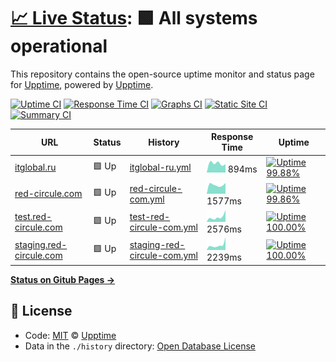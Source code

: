 # [📈 Live Status](https://itglobal.github.io/upptime): <!--live status--> **🟩 All systems operational**

This repository contains the open-source uptime monitor and status page for [Upptime](https://upptime.js.org), powered by [Upptime](https://github.com/upptime/upptime).

[![Uptime CI](https://github.com/koj-co/upptime/workflows/Uptime%20CI/badge.svg)](https://github.com/koj-co/upptime/actions?query=workflow%3A%22Uptime+CI%22)
[![Response Time CI](https://github.com/koj-co/upptime/workflows/Response%20Time%20CI/badge.svg)](https://github.com/koj-co/upptime/actions?query=workflow%3A%22Response+Time+CI%22)
[![Graphs CI](https://github.com/koj-co/upptime/workflows/Graphs%20CI/badge.svg)](https://github.com/koj-co/upptime/actions?query=workflow%3A%22Graphs+CI%22)
[![Static Site CI](https://github.com/koj-co/upptime/workflows/Static%20Site%20CI/badge.svg)](https://github.com/koj-co/upptime/actions?query=workflow%3A%22Static+Site+CI%22)
[![Summary CI](https://github.com/koj-co/upptime/workflows/Summary%20CI/badge.svg)](https://github.com/koj-co/upptime/actions?query=workflow%3A%22Summary+CI%22)

<!--start: status pages-->
<!-- This summary is generated by Upptime (https://github.com/upptime/upptime) -->
<!-- Do not edit this manually, your changes will be overwritten -->

| URL                                                        | Status | History                                                                                                               | Response Time                                                                                 | Uptime                                                                                                                                                                                                                                           |
| ---------------------------------------------------------- | ------ | --------------------------------------------------------------------------------------------------------------------- | --------------------------------------------------------------------------------------------- | ------------------------------------------------------------------------------------------------------------------------------------------------------------------------------------------------------------------------------------------------ |
| [itglobal.ru](https://itglobal.ru)                         | 🟩 Up  | [itglobal-ru.yml](https://github.com/ITGlobal/upptime/commits/master/history/itglobal-ru.yml)                         | <img alt="Response time graph" src="./graphs/itglobal-ru.png" height="20"> 894ms              | [![Uptime 99.88%](https://img.shields.io/endpoint?url=https%3A%2F%2Fraw.githubusercontent.com%2FITGlobal%2Fupptime%2Fmaster%2Fapi%2Fitglobal-ru%2Fuptime.json)](https://ITGlobal.github.io/upptime/history/itglobal-ru)                          |
| [red-circule.com](https://red-circule.com)                 | 🟩 Up  | [red-circule-com.yml](https://github.com/ITGlobal/upptime/commits/master/history/red-circule-com.yml)                 | <img alt="Response time graph" src="./graphs/red-circule-com.png" height="20"> 1577ms         | [![Uptime 99.86%](https://img.shields.io/endpoint?url=https%3A%2F%2Fraw.githubusercontent.com%2FITGlobal%2Fupptime%2Fmaster%2Fapi%2Fred-circule-com%2Fuptime.json)](https://ITGlobal.github.io/upptime/history/red-circule-com)                  |
| [test.red-circule.com](https://test.red-circule.com)       | 🟩 Up  | [test-red-circule-com.yml](https://github.com/ITGlobal/upptime/commits/master/history/test-red-circule-com.yml)       | <img alt="Response time graph" src="./graphs/test-red-circule-com.png" height="20"> 2576ms    | [![Uptime 100.00%](https://img.shields.io/endpoint?url=https%3A%2F%2Fraw.githubusercontent.com%2FITGlobal%2Fupptime%2Fmaster%2Fapi%2Ftest-red-circule-com%2Fuptime.json)](https://ITGlobal.github.io/upptime/history/test-red-circule-com)       |
| [staging.red-circule.com](https://staging.red-circule.com) | 🟩 Up  | [staging-red-circule-com.yml](https://github.com/ITGlobal/upptime/commits/master/history/staging-red-circule-com.yml) | <img alt="Response time graph" src="./graphs/staging-red-circule-com.png" height="20"> 2239ms | [![Uptime 100.00%](https://img.shields.io/endpoint?url=https%3A%2F%2Fraw.githubusercontent.com%2FITGlobal%2Fupptime%2Fmaster%2Fapi%2Fstaging-red-circule-com%2Fuptime.json)](https://ITGlobal.github.io/upptime/history/staging-red-circule-com) |

<!--end: status pages-->

[**Status on Gitub Pages →**](https://itglobal.github.io/upptime)

## 📄 License

- Code: [MIT](./LICENSE) © [Upptime](https://upptime.js.org)
- Data in the `./history` directory: [Open Database License](https://opendatacommons.org/licenses/odbl/1-0/)
